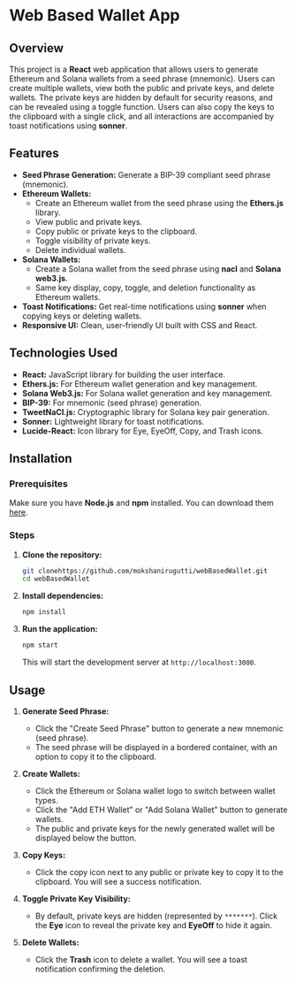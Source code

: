# **Web Based Wallet App**

## **Overview**

This project is a **React** web application that allows users to generate Ethereum and Solana wallets from a seed phrase (mnemonic). Users can create multiple wallets, view both the public and private keys, and delete wallets. The private keys are hidden by default for security reasons, and can be revealed using a toggle function. Users can also copy the keys to the clipboard with a single click, and all interactions are accompanied by toast notifications using **sonner**.

## **Features**

- **Seed Phrase Generation:** Generate a BIP-39 compliant seed phrase (mnemonic).
- **Ethereum Wallets:**
  - Create an Ethereum wallet from the seed phrase using the **Ethers.js** library.
  - View public and private keys.
  - Copy public or private keys to the clipboard.
  - Toggle visibility of private keys.
  - Delete individual wallets.
- **Solana Wallets:**
  - Create a Solana wallet from the seed phrase using **nacl** and **Solana web3.js**.
  - Same key display, copy, toggle, and deletion functionality as Ethereum wallets.
- **Toast Notifications:** Get real-time notifications using **sonner** when copying keys or deleting wallets.
- **Responsive UI:** Clean, user-friendly UI built with CSS and React.

## **Technologies Used**

- **React:** JavaScript library for building the user interface.
- **Ethers.js:** For Ethereum wallet generation and key management.
- **Solana Web3.js:** For Solana wallet generation and key management.
- **BIP-39:** For mnemonic (seed phrase) generation.
- **TweetNaCl.js:** Cryptographic library for Solana key pair generation.
- **Sonner:** Lightweight library for toast notifications.
- **Lucide-React:** Icon library for Eye, EyeOff, Copy, and Trash icons.

## **Installation**

### Prerequisites
Make sure you have **Node.js** and **npm** installed. You can download them [here](https://nodejs.org/).

### Steps

1. **Clone the repository:**

   ```bash
   git clonehttps://github.com/mokshanirugutti/webBasedWallet.git
   cd webBasedWallet
   ```

2. **Install dependencies:**

   ```bash
   npm install
   ```

3. **Run the application:**

   ```bash
   npm start
   ```

   This will start the development server at `http://localhost:3000`.

## **Usage**

1. **Generate Seed Phrase:**
   - Click the "Create Seed Phrase" button to generate a new mnemonic (seed phrase). 
   - The seed phrase will be displayed in a bordered container, with an option to copy it to the clipboard.

2. **Create Wallets:**
   - Click the Ethereum or Solana wallet logo to switch between wallet types.
   - Click the "Add ETH Wallet" or "Add Solana Wallet" button to generate wallets.
   - The public and private keys for the newly generated wallet will be displayed below the button.

3. **Copy Keys:**
   - Click the copy icon next to any public or private key to copy it to the clipboard. You will see a success notification.

4. **Toggle Private Key Visibility:**
   - By default, private keys are hidden (represented by `*******`). Click the **Eye** icon to reveal the private key and **EyeOff** to hide it again.

5. **Delete Wallets:**
   - Click the **Trash** icon to delete a wallet. You will see a toast notification confirming the deletion.

